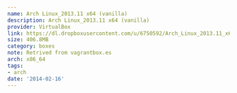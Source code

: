 ```yaml
---
name: Arch Linux_2013.11 x64 (vanilla)
description: Arch Linux_2013.11 x64 (vanilla)
provider: VirtualBox
link: https://dl.dropboxusercontent.com/u/6750592/Arch_Linux_2013.11_x64.box
size: 406.8MB
category: boxes
note: Retrived from vagrantbox.es
arch: x86_64
tags:
- arch
date: '2014-02-16'
---
```

